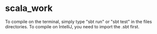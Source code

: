 # scala_work

To compile on the terminal, simply type "sbt run" or "sbt test" in the files directories.
To compile on IntelliJ, you need to import the .sbt first.